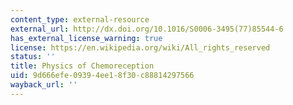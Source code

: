 ```yaml
---
content_type: external-resource
external_url: http://dx.doi.org/10.1016/S0006-3495(77)85544-6
has_external_license_warning: true
license: https://en.wikipedia.org/wiki/All_rights_reserved
status: ''
title: Physics of Chemoreception
uid: 9d666efe-0939-4ee1-8f30-c88814297566
wayback_url: ''
---
```

